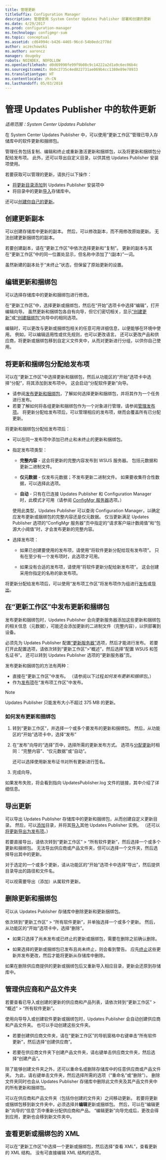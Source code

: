 ```yaml
---
title: 管理更新
titleSuffix: Configuration Manager
description: 管理使用 System Center Updates Publisher 部署和创建的更新
ms.date: 4/29/2017
ms.prod: configuration-manager
ms.technology: configmgr-sum
ms.topic: conceptual
ms.assetid: cd64994c-b426-4465-96cd-54b0edc2778d
author: aczechowski
ms.author: aaroncz
manager: dougeby
robots: NOINDEX, NOFOLLOW
ms.openlocfilehash: d0d69990fe99f9b08c9c14222a2d1a9c6ec06b4c
ms.sourcegitcommit: 0b0c2735c4ed822731ae069b4cc1380e89e78933
ms.translationtype: HT
ms.contentlocale: zh-CN
ms.lasthandoff: 05/03/2018
---
```

# <a name="manage-software-updates-in-updates-publisher"></a>管理 Updates Publisher 中的软件更新

*适用范围：System Center Updates Publisher*     

在 System Center Updates Publisher 中，可以使用“更新工作区”管理已导入存储库中的软件更新和捆绑包。  

管理任务包括复制、编辑和终止或重新激活更新和捆绑包，以及将更新和捆绑包分配给发布项。 此外，还可以导出自定义目录，以供其他 Updates Publisher 安装项使用。

若要获取可以管理的更新，请执行以下操作：
-  [将更新目录添加](/sccm/sum/tools/updates-publisher-catalogs#add-software-update-catalogs)到 Updates Publisher 安装项中
-  将目录中的更新[导入](/sccm/sum/tools/updates-publisher-catalogs#import-updates)存储库中。

还可以[创建你自己的更新](/sccm/sum/tools/create-updates-with-updates-publisher)。



## <a name="create-a-duplicate-of-an-update"></a>创建更新副本
可以创建存储库中更新的副本。 然后，可以修改副本，而不用修改原始更新。 无法创建更新捆绑包的副本。

若要创建副本，请在“更新工作区”中依次选择更新和“复制”。 更新的副本与其在“更新工作区”中的同一位置处显示，但名称中添加了“(副本)”一词。

虽然新建的副本处于“未终止”状态，但保留了原始更新的设置。

## <a name="edit-updates-and-bundles"></a>编辑更新和捆绑包
可以选择存储库中的更新和捆绑包进行修改。

在“更新工作区”中，选择更新或捆绑包，然后在“开始”选项卡中选择“编辑”，打开编辑向导。 虽然更新和捆绑包各自有向导，但它们密切相关，显示[“创建更新”](/sccm/sum/tools/create-updates-with-updates-publisher#the-create-update-wizard)或[“创建捆绑包”](/sccm/sum/tools/create-updates-with-updates-publisher#the-create-bundle-wizard)向导中的相同选项。

编辑时，可以更改与更新或捆绑包相关的任意可用详细信息，以便能够在环境中使用。 例如，可以编辑适用性或优先规则，也可以更改语言。 还可以更改产品和供应商，将更新或捆绑包移到自定义文件夹中，从而对更新进行分组，以供你自己使用。

## <a name="assign-updates-and-bundles-to-a-publication"></a>将更新和捆绑包分配给发布项
可以在“更新工作区”中选择更新和捆绑包，然后从功能区的“开始”选项卡中选择“分配”，将其添加到发布项中。 这会启动“分配软件更新”向导。
-  请参阅[发布更新和捆绑包](#publish-updates-and-bundles-from-the-updates-workspace)，了解如何选择更新和捆绑包，并将其作为一个任务进行发布。
-  若要了解如何将各组更新和捆绑包作为一个对象进行管理，请参阅[管理发布项](/sccm/sum/tools/updates-publisher-publications)。 将更新分配给发布项后，可以管理相应的发布项，继而会覆盖所有已分配更新。

将更新和捆绑包分配给发布项后：

-   可以在同一发布项中添加已终止和未终止的更新和捆绑包。

-   指定发布项类型：

    -   **完整内容** - 这会将更新的完整内容发布到 WSUS 服务器。 包括元数据和更新二进制文件。

    -   **仅元数据** - 仅发布元数据；不发布更新二进制文件。 如果要收集符合性数据，可以选择此选项。

    -   **自动** - 只有在已连接 Updates Publisher 和 Configuration Manager 时，此模式才可用（请参阅 [ConfigMgr 服务器](/sccm/sum/tools/updates-publisher-options#configmgr-server)选项。）

    使用此类型，Updates Publisher 可以查询 Configuration Manager，以确定应发布更新或捆绑包的完整内容还是仅元数据。 仅当更新满足 Updates Publisher 选项的“ConfigMgr 服务器”页中指定的“请求客户端计数阈值”和“包源大小阈值”时，才会发布更新的完整内容。

-   选择发布项：

    -   如果已创建要使用的发布项，请使用“将软件更新分配给现有发布项”。 只有在至少有一个发布项时，此选项才可用。

    -   如果没有合适的发布项，请使用“将软件更新分配给新发布项”。 这会创建采用你指定的名称的新发布项。

将更新分配给发布项后，可以使用“发布项工作区”将发布项作为组进行[发布](/sccm/sum/tools/updates-publisher-publications#publish-pubilcations)或[导出](/sccm/sum/tools/updates-publisher-publications#export-a-pubilcation)。

## <a name="publish-updates-and-bundles-from-the-updates-workspace"></a>在“更新工作区”中发布更新和捆绑包
发布更新和捆绑包时，Updates Publisher 会向更新服务器添加这些更新和捆绑包的相关信息（元数据），可能还会添加更新的二进制文件（完整内容），以供部署到设备。

必须先为 Updates Publisher 配置[“更新服务器”](/sccm/sum/tools/updates-publisher-options#update-server)选项，然后才能进行发布。 若要打开此配置选项，请依次转到“更新工作区”&gt;“概述”，然后选择“配置 WSUS 和签名证书”。 还可以转到 Updates Publisher 选项的“更新服务器”页。

发布更新和捆绑包的方法有两种：
-   直接在“更新工作区”中发布。 （请参阅以下过程*如何发布更新和捆绑包*。）
-   作为[发布项](/sccm/sum/tools/updates-publisher-publications#publish-pubilcations)在“发布项工作区”中发布。  

> [!NOTE]   
> Updates Publisher 只能发布大小不超过 375 MB 的更新。

### <a name="to-publish-updates-and-bundles"></a>如何发布更新和捆绑包
1.  转到“更新工作区”，并选择一个或多个要发布的更新和捆绑包。 然后，从功能区的“开始”选项卡中，选择“发布”

2.  在“发布”向导的“选择”页中，选择所需的更新发布方式。 选项与[分配更新](#assign-updates-and-bundles-to-a-publication)时相同：“完整内容”、“仅元数据”或“自动”。

    还可以选择使用新发布证书对所有更新进行签名。

3.  完成向导。

如果发布失败，将会看到指向 UpdatesPublisher.log 文件的链接，其中介绍了详细信息。

## <a name="export-updates"></a>导出更新
可以导出 Updates Publisher 存储库中的更新和捆绑包，从而创建自定义更新目录。 然后，可以[添加](/sccm/sum/tools/updates-publisher-catalogs#add-software-update-catalogs)目录，并将其[导入](/sccm/sum/tools/updates-publisher-catalogs#mport-updates)其他 Updates Publisher 实例。 （还可以[将更新导出为发布项](/sccm/sum/tools/updates-publisher-publications##export-a-publication)。）

若要直接导出，请依次转到“更新工作区” > “所有软件更新”，然后选择一个或多个更新和捆绑包。 无法导出供应商或产品文件夹，但可以选择一个文件夹，然后选择导出其中的更新。

对于选定的一个或多个更新，请从功能区的“开始”选项卡中选择“导出”，然后提供目录导出的路径和文件名。

可以视需要导出（添加）从属软件更新。

## <a name="delete-updates-and-bundles"></a>删除更新和捆绑包
可以从 Updates Publisher 存储库中删除更新和更新捆绑包。

依次转到“更新工作区” > “所有软件更新”，并单独选择一个或多个更新。 然后，从功能区的“开始”选项卡中，选择“删除”。

-   如果只选择了尚未发布或已终止的更新或捆绑包，需要在删除之前确认删除。

-   如果选择的更新或捆绑包已发布且尚未终止，则会看到警告。 应先[终止](/sccm/sum/tools/updates-publisher-pubilcations#expire-or-reactivate-updates-and-bundles)这些更新并发布更改，然后才能将更新从存储库中删除。  

如果在删除供应商提供的更新或捆绑包后又重新导入相应目录，更新会还原到存储库中。

## <a name="manage-vendor-and-product-folders"></a>管理供应商和产品文件夹
若要查看已导入或创建的更新的供应商和产品列表，请依次转到“更新工作区” > “概述” > “所有软件更新”。

使用向导导入或创建软件更新或捆绑包时，Updates Publisher 会自动创建供应商和产品文件夹。 也可以手动创建这些文件夹。

-   若要创建供应商文件夹，请在“更新工作区”的导航窗格中右键单击“所有软件更新”，然后选择“创建供应商”。

-   若要在供应商文件夹下创建产品文件夹，请右键单击供应商文件夹，然后选择“创建产品”。

除了能够创建文件夹之外，还可以重命名或删除存储库中的任意供应商或产品文件夹。 为此，请右键单击文件夹，然后选择所需的选项（“重命名”或“删除”）。 删除文件夹同时也会从 Updates Publisher 存储库中删除此文件夹及其产品文件夹中的所有更新和捆绑包。

可以在供应商和产品文件夹（包括你创建的文件夹）之间移动更新。 若要将更新或捆绑包移到新文件夹中，必须选择并**编辑**更新或捆绑包。 然后，可以在“编辑更新”向导的“信息”页中重新分配供应商和产品。 “编辑更新”向导完成后，更改会得到应用，更新也会移到新文件夹中。

## <a name="view-the-xml-of-an-update-or-bundle"></a>查看更新或捆绑包的 XML
可以在“更新工作区”中选择一个更新或捆绑包，然后选择“查看 XML”，查看更新的 XML 结构。 没有可直接编辑 XML 结构的选项。
